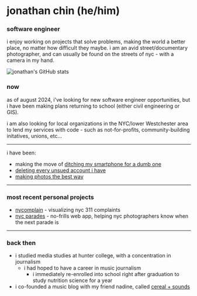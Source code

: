 # jonathan chin (he/him)

### software engineer

i enjoy working on projects that solve problems, making the world a better place, no matter how difficult they maybe. i am an avid street/documentary photographer, and can usually be found on the streets of nyc - with a camera in my hand. 

![jonathan's GitHub stats](https://github-readme-stats-sigma-five.vercel.app/api?username=chinjon&count_private=true&theme=onedark)

### now

as of august 2024, i've looking for new software engineer opportunities, but i have been making plans returning to school (either civil engineering or GIS). 

i am also looking for local organizations in the NYC/lower Westchester area to lend my services with code - such as not-for-profits, community-building initatives, unions, etc...

***

i have been: 

* making the move of [ditching my smartphone for a dumb one](https://www.jonathanch.in/trying-to-replace-my-smartphone-with-a-dumb-phone/)
* [deleting every unsued account i have](https://www.jonathanch.in/deleting-old-unused-accounts-is-harder-than-it-needs-to-be/)
* [making photos the best way](https://www.jonathanch.in/my-black-and-white-film-home-development-setup/)

***

### most recent personal projects

* [nycomplain](https://nyc-complain.netlify.app/) - visualizing nyc 311 complaints
* [nyc parades](https://nyc-parades.netlify.app/) - no-frills web app, helping nyc photographers know when the next parade is

***

### back then

* i studied media studies at hunter college, with a concentration in journalism
  * i had hoped to have a career in music journalism
    * i immediately re-enrolled into school right after graduation to study nutrition science for a year
* i co-founded a music blog with my friend nadine, called [cereal + sounds](https://www.cerealandsounds.com)
